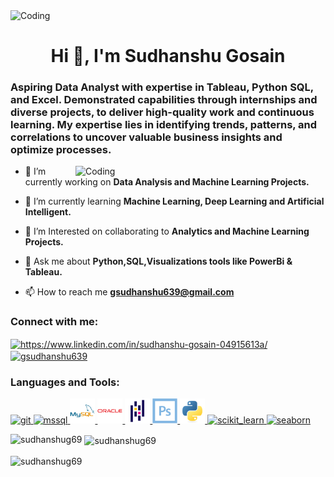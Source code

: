 <img align="centre" alt = "Coding" width ="600" height = "600" src = "https://github.com/SudhanshuG69/SudhanshuG69/assets/128242327/f2096b3a-528c-49c2-81a4-ec83f41eb93d">

<h1 align="center">Hi 👋, I'm Sudhanshu Gosain</h1>
<h3 align="centre">Aspiring Data Analyst with expertise in Tableau, Python SQL, and Excel. Demonstrated capabilities through internships and diverse projects, to deliver high-quality work and continuous learning. My expertise lies in identifying trends, patterns, and correlations to uncover valuable business insights and optimize processes.</h3>

<img align="right" alt = "Coding" width ="400" src="https://media3.giphy.com/media/v1.Y2lkPTc5MGI3NjExNXgyZDdodXMzcnV0dWJ4a3ZzNDAwdWZpbGFpaWMwMW5hcjZtaG1mYSZlcD12MV9pbnRlcm5hbF9naWZfYnlfaWQmY3Q9Zw/FoVzfcqCDSb7zCynOp/giphy.gif">

- 🔭 I’m currently working on **Data Analysis and Machine Learning Projects.**

- 🌱 I’m currently learning **Machine Learning, Deep Learning and Artificial Intelligent.**

- 👯 I’m Interested on collaborating to **Analytics and Machine Learning Projects.**

- 💬 Ask me about **Python,SQL,Visualizations tools like PowerBi & Tableau.**

- 📫 How to reach me **gsudhanshu639@gmail.com**

<h3 align="left">Connect with me:</h3>
<p align="left">
<a href="https://linkedin.com/in/https://www.linkedin.com/in/sudhanshu-gosain-04915613a/" target="blank"><img align="center" src="https://raw.githubusercontent.com/rahuldkjain/github-profile-readme-generator/master/src/images/icons/Social/linked-in-alt.svg" alt="https://www.linkedin.com/in/sudhanshu-gosain-04915613a/" height="30" width="40" /></a>
<a href="https://www.hackerrank.com/gsudhanshu639" target="blank"><img align="center" src="https://raw.githubusercontent.com/rahuldkjain/github-profile-readme-generator/master/src/images/icons/Social/hackerrank.svg" alt="gsudhanshu639" height="30" width="40" /></a>
</p>

<h3 align="left">Languages and Tools:</h3>
<p align="left"> <a href="https://git-scm.com/" target="_blank" rel="noreferrer"> <img src="https://www.vectorlogo.zone/logos/git-scm/git-scm-icon.svg" alt="git" width="40" height="40"/> </a> <a href="https://www.microsoft.com/en-us/sql-server" target="_blank" rel="noreferrer"> <img src="https://www.svgrepo.com/show/303229/microsoft-sql-server-logo.svg" alt="mssql" width="40" height="40"/> </a> <a href="https://www.mysql.com/" target="_blank" rel="noreferrer"> <img src="https://raw.githubusercontent.com/devicons/devicon/master/icons/mysql/mysql-original-wordmark.svg" alt="mysql" width="40" height="40"/> </a> <a href="https://www.oracle.com/" target="_blank" rel="noreferrer"> <img src="https://raw.githubusercontent.com/devicons/devicon/master/icons/oracle/oracle-original.svg" alt="oracle" width="40" height="40"/> </a> <a href="https://pandas.pydata.org/" target="_blank" rel="noreferrer"> <img src="https://raw.githubusercontent.com/devicons/devicon/2ae2a900d2f041da66e950e4d48052658d850630/icons/pandas/pandas-original.svg" alt="pandas" width="40" height="40"/> </a> <a href="https://www.photoshop.com/en" target="_blank" rel="noreferrer"> <img src="https://raw.githubusercontent.com/devicons/devicon/master/icons/photoshop/photoshop-line.svg" alt="photoshop" width="40" height="40"/> </a> <a href="https://www.python.org" target="_blank" rel="noreferrer"> <img src="https://raw.githubusercontent.com/devicons/devicon/master/icons/python/python-original.svg" alt="python" width="40" height="40"/> </a> <a href="https://scikit-learn.org/" target="_blank" rel="noreferrer"> <img src="https://upload.wikimedia.org/wikipedia/commons/0/05/Scikit_learn_logo_small.svg" alt="scikit_learn" width="40" height="40"/> </a> <a href="https://seaborn.pydata.org/" target="_blank" rel="noreferrer"> <img src="https://seaborn.pydata.org/_images/logo-mark-lightbg.svg" alt="seaborn" width="40" height="40"/> </a> </p>

<p><img align="left" src="https://github-readme-stats.vercel.app/api/top-langs?username=sudhanshug69&show_icons=true&locale=en&layout=compact" alt="sudhanshug69" /></p>

<p>&nbsp;<img align="center" src="https://github-readme-stats.vercel.app/api?username=sudhanshug69&show_icons=true&locale=en" alt="sudhanshug69" /></p>

<p><img align="center" src="https://github-readme-streak-stats.herokuapp.com/?user=sudhanshug69&" alt="sudhanshug69" /></p>
